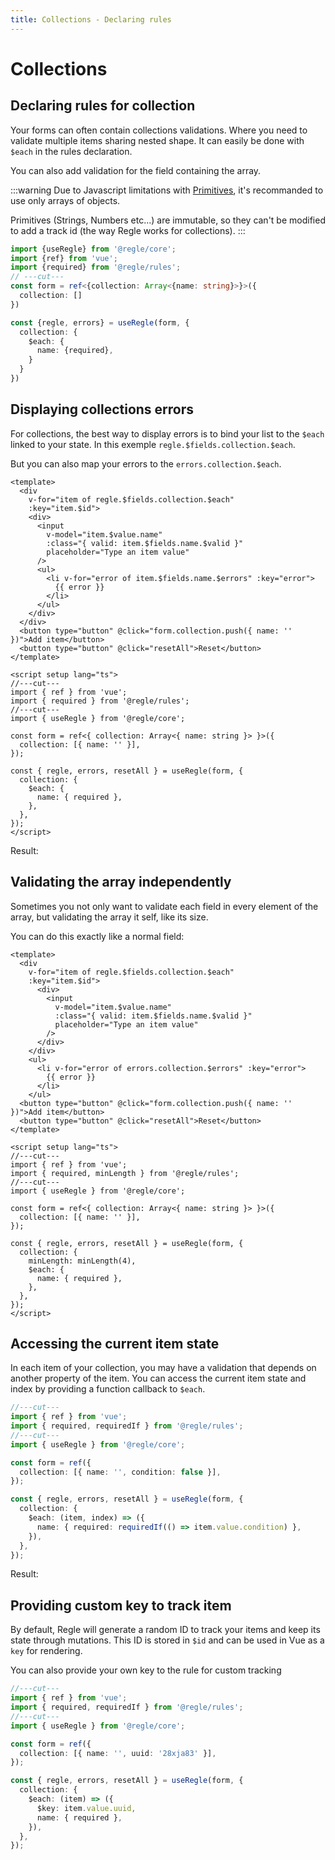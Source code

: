 ```yaml
---
title: Collections - Declaring rules
---
```


<script setup>
import DisplayingCollectionErrors from '../parts/components/collections/DisplayingCollectionErrors.vue';
import AccessingCurrentItemState from '../parts/components/collections/AccessingCurrentItemState.vue';
</script>

# Collections

## Declaring rules for collection

Your forms can often contain collections validations. Where you need to validate multiple items sharing nested shape. It can easily be done with `$each` in the rules declaration.

You can also add validation for the field containing the array.

:::warning
Due to Javascript limitations with [Primitives](https://developer.mozilla.org/en-US/docs/Glossary/Primitive), it's recommanded to use only arrays of objects.

Primitives (Strings, Numbers etc...) are immutable, so they can't be modified to add a track id (the way Regle works for collections).
:::

```ts twoslash
import {useRegle} from '@regle/core';
import {ref} from 'vue';
import {required} from '@regle/rules';
// ---cut---
const form = ref<{collection: Array<{name: string}>}>({
  collection: []
})

const {regle, errors} = useRegle(form, {
  collection: {
    $each: {
      name: {required},
    }
  }
})
```


## Displaying collections errors

For collections, the best way to display errors is to bind your list to the `$each` linked to your state. In this exemple `regle.$fields.collection.$each`.

But you can also map your errors to the `errors.collection.$each`.

```vue twoslash
<template>
  <div 
    v-for="item of regle.$fields.collection.$each" 
    :key="item.$id">
    <div>
      <input
        v-model="item.$value.name"
        :class="{ valid: item.$fields.name.$valid }"
        placeholder="Type an item value"
      />
      <ul>
        <li v-for="error of item.$fields.name.$errors" :key="error">
          {{ error }}
        </li>
      </ul>
    </div>
  </div>
  <button type="button" @click="form.collection.push({ name: '' })">Add item</button>
  <button type="button" @click="resetAll">Reset</button>
</template>

<script setup lang="ts">
//---cut---
import { ref } from 'vue';
import { required } from '@regle/rules';
//---cut---
import { useRegle } from '@regle/core';

const form = ref<{ collection: Array<{ name: string }> }>({
  collection: [{ name: '' }],
});

const { regle, errors, resetAll } = useRegle(form, {
  collection: {
    $each: {
      name: { required },
    },
  },
});
</script>
```

Result: 

<DisplayingCollectionErrors/>


## Validating the array independently

Sometimes you not only want to validate each field in every element of the array, but validating the array it self, like its size.

You can do this exactly like a normal field:


```vue twoslash
<template>
  <div 
    v-for="item of regle.$fields.collection.$each" 
    :key="item.$id">
      <div>
        <input
          v-model="item.$value.name"
          :class="{ valid: item.$fields.name.$valid }"
          placeholder="Type an item value"
        />
      </div>
    </div>
    <ul>
      <li v-for="error of errors.collection.$errors" :key="error">
        {{ error }}
      </li>
    </ul>
  <button type="button" @click="form.collection.push({ name: '' })">Add item</button>
  <button type="button" @click="resetAll">Reset</button>
</template>

<script setup lang="ts">
//---cut---
import { ref } from 'vue';
import { required, minLength } from '@regle/rules';
//---cut---
import { useRegle } from '@regle/core';

const form = ref<{ collection: Array<{ name: string }> }>({
  collection: [{ name: '' }],
});

const { regle, errors, resetAll } = useRegle(form, {
  collection: {
    minLength: minLength(4),
    $each: {
      name: { required },
    },
  },
});
</script>
```


## Accessing the current item state

In each item of your collection, you may have a validation that depends on another property of the item.
You can access the current item state and index by providing a function callback to `$each`.

```ts twoslash
//---cut---
import { ref } from 'vue';
import { required, requiredIf } from '@regle/rules';
//---cut---
import { useRegle } from '@regle/core';

const form = ref({
  collection: [{ name: '', condition: false }],
});

const { regle, errors, resetAll } = useRegle(form, {
  collection: {
    $each: (item, index) => ({
      name: { required: requiredIf(() => item.value.condition) },
    }),
  },
});
```

Result:

<AccessingCurrentItemState/>

## Providing custom key to track item

By default, Regle will generate a random ID to track your items and keep its state through mutations. This ID is stored in `$id` and can be used in Vue as a `key` for rendering.

You can also provide your own key to the rule for custom tracking


```ts twoslash
//---cut---
import { ref } from 'vue';
import { required, requiredIf } from '@regle/rules';
//---cut---
import { useRegle } from '@regle/core';

const form = ref({
  collection: [{ name: '', uuid: '28xja83' }],
});

const { regle, errors, resetAll } = useRegle(form, {
  collection: {
    $each: (item) => ({
      $key: item.value.uuid,
      name: { required },
    }),
  },
});
```
